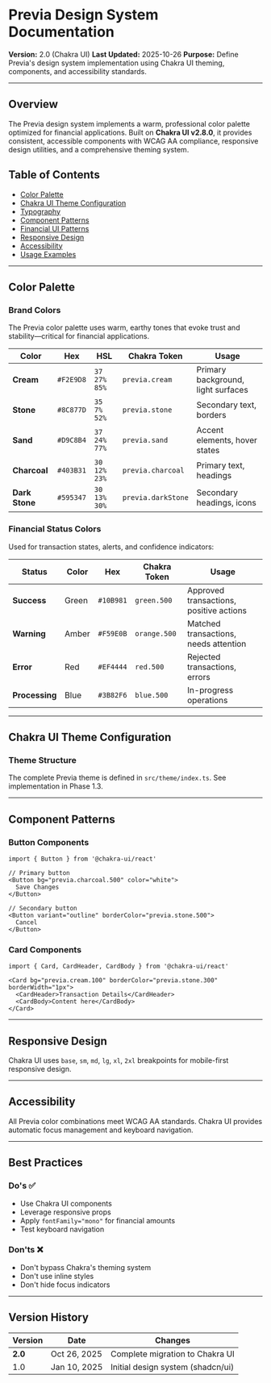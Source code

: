 # Previa Design System Documentation

**Version:** 2.0 (Chakra UI)
**Last Updated:** 2025-10-26
**Purpose:** Define Previa's design system implementation using Chakra UI theming, components, and accessibility standards.

---

## Overview

The Previa design system implements a warm, professional color palette optimized for financial applications. Built on **Chakra UI v2.8.0**, it provides consistent, accessible components with WCAG AA compliance, responsive design utilities, and a comprehensive theming system.

## Table of Contents
- [Color Palette](#color-palette)
- [Chakra UI Theme Configuration](#chakra-ui-theme-configuration)
- [Typography](#typography)
- [Component Patterns](#component-patterns)
- [Financial UI Patterns](#financial-ui-patterns)
- [Responsive Design](#responsive-design)
- [Accessibility](#accessibility)
- [Usage Examples](#usage-examples)

---

## Color Palette

### Brand Colors

The Previa color palette uses warm, earthy tones that evoke trust and stability—critical for financial applications.

| Color | Hex | HSL | Chakra Token | Usage |
|-------|-----|-----|--------------|-------|
| **Cream** | `#F2E9D8` | `37 27% 85%` | `previa.cream` | Primary background, light surfaces |
| **Stone** | `#8C877D` | `35 7% 52%` | `previa.stone` | Secondary text, borders |
| **Sand** | `#D9C8B4` | `37 24% 77%` | `previa.sand` | Accent elements, hover states |
| **Charcoal** | `#403B31` | `30 12% 23%` | `previa.charcoal` | Primary text, headings |
| **Dark Stone** | `#595347` | `30 13% 30%` | `previa.darkStone` | Secondary headings, icons |

### Financial Status Colors

Used for transaction states, alerts, and confidence indicators:

| Status | Color | Hex | Chakra Token | Usage |
|--------|-------|-----|--------------|-------|
| **Success** | Green | `#10B981` | `green.500` | Approved transactions, positive actions |
| **Warning** | Amber | `#F59E0B` | `orange.500` | Matched transactions, needs attention |
| **Error** | Red | `#EF4444` | `red.500` | Rejected transactions, errors |
| **Processing** | Blue | `#3B82F6` | `blue.500` | In-progress operations |

---

## Chakra UI Theme Configuration

### Theme Structure

The complete Previa theme is defined in `src/theme/index.ts`. See implementation in Phase 1.3.

---

## Component Patterns

### Button Components

```tsx
import { Button } from '@chakra-ui/react'

// Primary button
<Button bg="previa.charcoal.500" color="white">
  Save Changes
</Button>

// Secondary button
<Button variant="outline" borderColor="previa.stone.500">
  Cancel
</Button>
```

### Card Components

```tsx
import { Card, CardHeader, CardBody } from '@chakra-ui/react'

<Card bg="previa.cream.100" borderColor="previa.stone.300" borderWidth="1px">
  <CardHeader>Transaction Details</CardHeader>
  <CardBody>Content here</CardBody>
</Card>
```

---

## Responsive Design

Chakra UI uses `base`, `sm`, `md`, `lg`, `xl`, `2xl` breakpoints for mobile-first responsive design.

---

## Accessibility

All Previa color combinations meet WCAG AA standards. Chakra UI provides automatic focus management and keyboard navigation.

---

## Best Practices

### Do's ✅
- Use Chakra UI components
- Leverage responsive props
- Apply `fontFamily="mono"` for financial amounts
- Test keyboard navigation

### Don'ts ❌
- Don't bypass Chakra's theming system
- Don't use inline styles
- Don't hide focus indicators

---

## Version History

| Version | Date | Changes |
|---------|------|---------|
| **2.0** | Oct 26, 2025 | Complete migration to Chakra UI |
| 1.0 | Jan 10, 2025 | Initial design system (shadcn/ui) |
